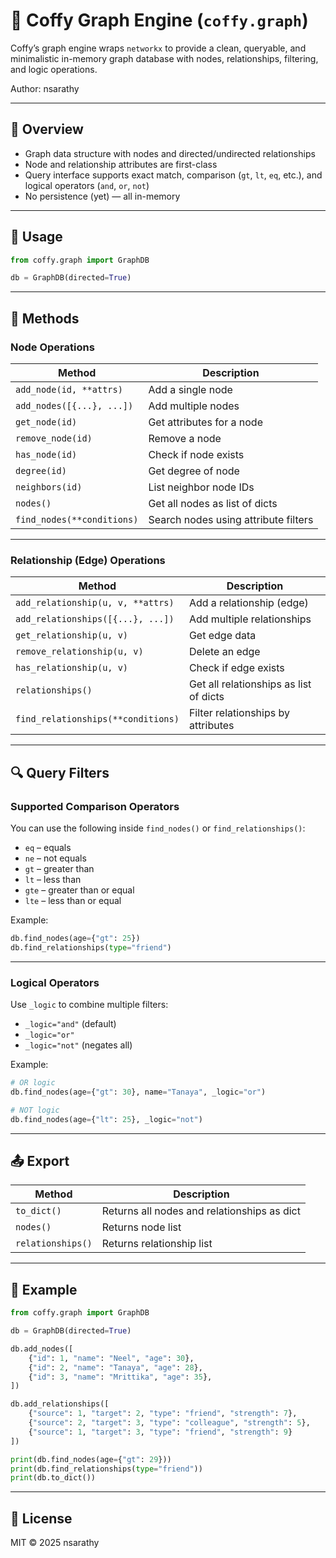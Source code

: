 # 📘 Coffy Graph Engine (`coffy.graph`)

Coffy’s graph engine wraps `networkx` to provide a clean, queryable, and minimalistic in-memory graph database with nodes, relationships, filtering, and logic operations.

Author: nsarathy

---

## 🧠 Overview

- Graph data structure with nodes and directed/undirected relationships
- Node and relationship attributes are first-class
- Query interface supports exact match, comparison (`gt`, `lt`, `eq`, etc.), and logical operators (`and`, `or`, `not`)
- No persistence (yet) — all in-memory

---

## 🔧 Usage

```python
from coffy.graph import GraphDB

db = GraphDB(directed=True)
```

---

## 📌 Methods

### Node Operations

| Method                         | Description                          |
|--------------------------------|--------------------------------------|
| `add_node(id, **attrs)`       | Add a single node                    |
| `add_nodes([{...}, ...])`     | Add multiple nodes                   |
| `get_node(id)`                | Get attributes for a node            |
| `remove_node(id)`             | Remove a node                        |
| `has_node(id)`                | Check if node exists                 |
| `degree(id)`                  | Get degree of node                   |
| `neighbors(id)`               | List neighbor node IDs               |
| `nodes()`                     | Get all nodes as list of dicts       |
| `find_nodes(**conditions)`    | Search nodes using attribute filters |

---

### Relationship (Edge) Operations

| Method                                | Description                             |
|---------------------------------------|-----------------------------------------|
| `add_relationship(u, v, **attrs)`     | Add a relationship (edge)               |
| `add_relationships([{...}, ...])`     | Add multiple relationships              |
| `get_relationship(u, v)`              | Get edge data                           |
| `remove_relationship(u, v)`           | Delete an edge                          |
| `has_relationship(u, v)`              | Check if edge exists                    |
| `relationships()`                     | Get all relationships as list of dicts  |
| `find_relationships(**conditions)`    | Filter relationships by attributes      |

---

## 🔍 Query Filters

### Supported Comparison Operators

You can use the following inside `find_nodes()` or `find_relationships()`:

- `eq` – equals
- `ne` – not equals
- `gt` – greater than
- `lt` – less than
- `gte` – greater than or equal
- `lte` – less than or equal

Example:

```python
db.find_nodes(age={"gt": 25})
db.find_relationships(type="friend")
```

---

### Logical Operators

Use `_logic` to combine multiple filters:

- `_logic="and"` (default)
- `_logic="or"`
- `_logic="not"` (negates all)

Example:

```python
# OR logic
db.find_nodes(age={"gt": 30}, name="Tanaya", _logic="or")

# NOT logic
db.find_nodes(age={"lt": 25}, _logic="not")
```

---

## 📤 Export

| Method         | Description                          |
|----------------|--------------------------------------|
| `to_dict()`    | Returns all nodes and relationships as dict |
| `nodes()`      | Returns node list                    |
| `relationships()` | Returns relationship list         |

---

## 🧪 Example

```python
from coffy.graph import GraphDB

db = GraphDB(directed=True)

db.add_nodes([
    {"id": 1, "name": "Neel", "age": 30},
    {"id": 2, "name": "Tanaya", "age": 28},
    {"id": 3, "name": "Mrittika", "age": 35},
])

db.add_relationships([
    {"source": 1, "target": 2, "type": "friend", "strength": 7},
    {"source": 2, "target": 3, "type": "colleague", "strength": 5},
    {"source": 1, "target": 3, "type": "friend", "strength": 9}
])

print(db.find_nodes(age={"gt": 29}))
print(db.find_relationships(type="friend"))
print(db.to_dict())
```

---

## 📄 License

MIT © 2025 nsarathy